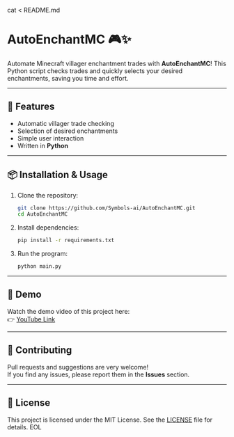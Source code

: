 cat <<EOL > README.md
# AutoEnchantMC 🎮✨

Automate Minecraft villager enchantment trades with **AutoEnchantMC**! This Python script checks trades and quickly selects your desired enchantments, saving you time and effort.

---

## 🚀 Features
- Automatic villager trade checking  
- Selection of desired enchantments  
- Simple user interaction  
- Written in **Python**

---

## 📦 Installation & Usage
1. Clone the repository:
   ```bash
   git clone https://github.com/Symbols-ai/AutoEnchantMC.git
   cd AutoEnchantMC
2. Install dependencies:
   ```bash
   pip install -r requirements.txt
3. Run the program:
   ```bash
   python main.py
---

## 🎥 Demo
Watch the demo video of this project here:  
👉 [YouTube Link](Insert_Your_Link_Here)

---

## 🤝 Contributing
Pull requests and suggestions are very welcome!  
If you find any issues, please report them in the **Issues** section.

---

## 📜 License
This project is licensed under the MIT License. See the [LICENSE](LICENSE) file for details.
EOL
